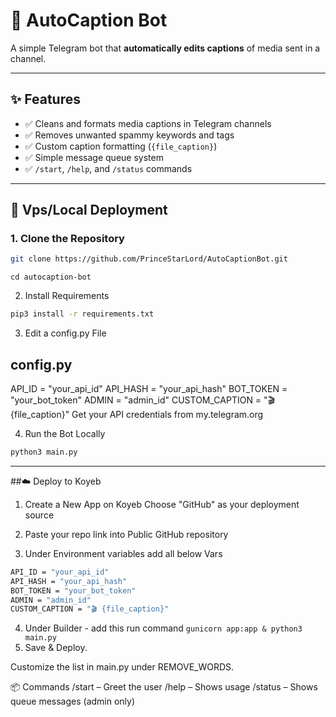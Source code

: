 # 🤖 AutoCaption Bot

A simple Telegram bot that **automatically edits captions** of media sent in a channel.

---

## ✨ Features

- ✅ Cleans and formats media captions in Telegram channels  
- ✅ Removes unwanted spammy keywords and tags  
- ✅ Custom caption formatting (`{file_caption}`)  
- ✅ Simple message queue system  
- ✅ `/start`, `/help`, and `/status` commands  

---

## 🚀 Vps/Local Deployment

### 1. Clone the Repository

```bash
git clone https://github.com/PrinceStarLord/AutoCaptionBot.git
```
```
cd autocaption-bot
```
2. Install Requirements
```bash
pip3 install -r requirements.txt
```
3. Edit a config.py File
## config.py
API_ID = "your_api_id"
API_HASH = "your_api_hash"
BOT_TOKEN = "your_bot_token"
ADMIN = "admin_id"
CUSTOM_CAPTION = "🎬 {file_caption}"
Get your API credentials from my.telegram.org

4. Run the Bot Locally
```bash
python3 main.py
```
---
##☁️ Deploy to Koyeb
1. Create a New App on Koyeb
Choose "GitHub" as your deployment source

2. Paste your repo link into Public GitHub repository
3. Under Environment variables add all below Vars
```bash
API_ID = "your_api_id"
API_HASH = "your_api_hash"
BOT_TOKEN = "your_bot_token"
ADMIN = "admin_id"
CUSTOM_CAPTION = "🎬 {file_caption}"
```
4. Under Builder - add this run command ```gunicorn app:app & python3 main.py```
5. Save & Deploy.

Customize the list in main.py under REMOVE_WORDS.

📦 Commands
/start – Greet the user
/help – Shows usage
/status – Shows queue messages (admin only)
